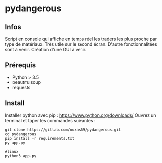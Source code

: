 # pydangerous



## Infos

Script en console qui affiche en temps réel les traders les plus proche par type de matériaux. Très utile sur le second écran. D'autre fonctionnalitées sont à venir. Création d'une GUI à venir.

## Prérequis

- Python > 3.5
- beautifulsoup
- requests

## Install

Installer python avec pip : https://www.python.org/downloads/
Ouvrez un terminal et taper les commandes suivantes :
```
git clone https://gitlab.com/noxas69/pydangerous.git
cd pydangerous
pip install -r requirements.txt
py app.py

#linux
python3 app.py
```

